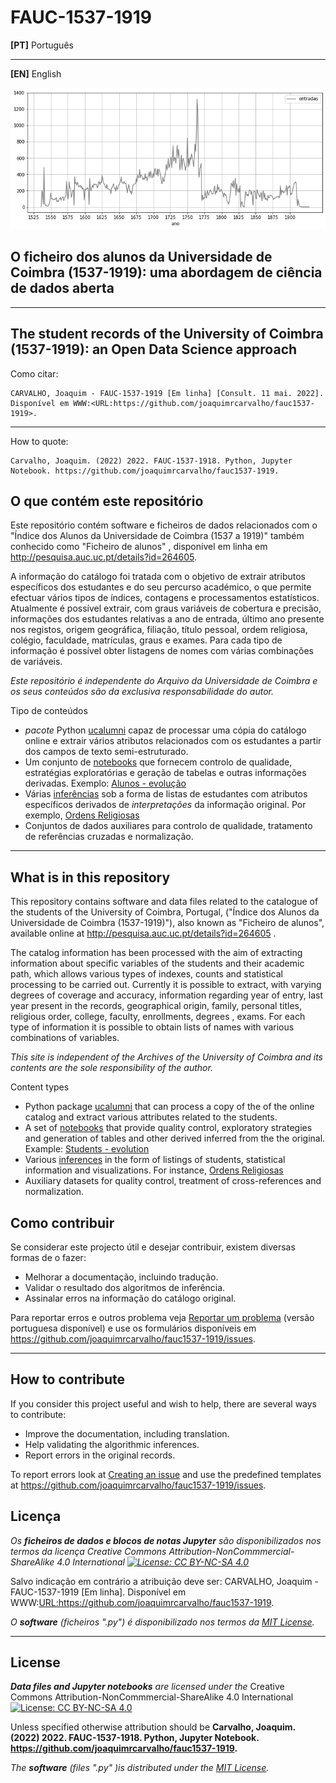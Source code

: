 # FAUC-1537-1919

**[PT]** Português

---

**[EN]** English

![Intake](./notebooks/images/intake.png)

## O ficheiro dos alunos da Universidade de Coimbra (1537-1919): uma abordagem de ciência de dados aberta


----

## The student records of the University of Coimbra (1537-1919): an Open Data Science approach


Como citar:

    CARVALHO, Joaquim - FAUC-1537-1919 [Em linha] [Consult. 11 mai. 2022]. 
    Disponível em WWW:<URL:https://github.com/joaquimrcarvalho/fauc1537-1919>.

---

How to quote:

    Carvalho, Joaquim. (2022) 2022. FAUC-1537-1918. Python, Jupyter Notebook. https://github.com/joaquimrcarvalho/fauc1537-1919.



## O que contém este repositório

Este repositório contém software e ficheiros de dados relacionados com 
o "Índice dos Alunos da Universidade de Coimbra (1537 a 1919)"
também conhecido como "Ficheiro de alunos" ,
disponível em linha em http://pesquisa.auc.uc.pt/details?id=264605.

A informação do catálogo foi tratada com o objetivo de extrair atributos 
específicos dos estudantes e do seu percurso académico, o que permite 
efectuar vários tipos de índices, contagens e processamentos estatísticos. 
Atualmente é possível extrair, com graus variáveis de cobertura e precisão, 
informações dos estudantes relativas a ano de entrada, último ano presente 
nos registos, origem geográfica, filiação, título pessoal, ordem religiosa, 
colégio, faculdade, matrículas, graus e exames. Para cada tipo de informação 
é possível obter listagens de nomes com várias combinações de variáveis. 

_Este repositório é independente do Arquivo da Universidade de Coimbra e os seus conteúdos são da exclusiva responsabilidade do autor._

Tipo de conteúdos

* _pacote_ Python [ucalumni](notebooks/ucalumni/) capaz de processar uma 
  cópia do catálogo online e extrair vários atributos relacionados com os 
  estudantes a partir dos campos de texto semi-estruturado.
* Um conjunto de [notebooks](notebooks) que fornecem controlo de qualidade, 
  estratégias exploratórias e geração 
  de tabelas e outras informações derivadas. 
  Exemplo: [Alunos - evolução](notebooks/020-students_overview.ipynb)
* Várias [inferências](inferences) sob a forma de listas de estudantes 
  com atributos específicos derivados de _interpretações_ da informação original. 
  Por exemplo, [Ordens Religiosas](inferences/name-notes/religious-orders.csv)
* Conjuntos de dados auxiliares para controlo de qualidade, 
   tratamento de referências cruzadas e normalização.

---


## What is in this repository

This repository  contains software and data files related to the 
catalogue of the students of the University of Coimbra, Portugal,
("Índice dos Alunos da Universidade de Coimbra (1537-1919)"),
also known as "Ficheiro de alunos", 
available online at http://pesquisa.auc.uc.pt/details?id=264605 .

The catalog information has been processed with the aim of extracting
 information about specific variables of the students and their academic 
 path, which allows various types of indexes, counts and statistical 
 processing to be carried out. Currently it is possible to extract, 
 with varying degrees of coverage and accuracy, information regarding 
 year of entry, last year present in the records, geographical origin, 
 family, personal titles, religious order, college, faculty, enrollments, 
 degrees , exams. For each type of information it is possible to 
 obtain lists of names with various combinations of variables.

_This site is independent of the Archives of the University of Coimbra and its contents are the sole responsibility of the author._

Content types

* Python package [ucalumni](notebooks/ucalumni/) that can process a copy of the of
  the online catalog and extract various attributes related to the students.
* A set of [notebooks](notebooks) that provide quality control, 
  exploratory strategies and generation 
  of tables and other derived inferred from the the original. 
  Example: [Students - evolution](notebooks/020-students_overview.ipynb)
* Various [inferences](inferences/README.md) in the form of listings of 
  students, statistical information and visualizations.
  For instance, [Ordens Religiosas](inferences/name-notes/religious-orders.csv)
* Auxiliary datasets for quality control, treatment of cross-references and normalization.
  

## Como contribuir

Se considerar este projecto útil e desejar contribuir, existem diversas formas de o fazer:

* Melhorar a documentação, incluindo tradução.
* Validar o resultado dos algoritmos de inferência.
* Assinalar erros na informação do catálogo original.

 Para reportar erros e outros problema veja [Reportar um problema](https://docs.github.com/pt/issues/tracking-your-work-with-issues/creating-an-issue) 
 (versão portuguesa disponível) e use os formulários disponíveis em https://github.com/joaquimrcarvalho/fauc1537-1919/issues.

---

## How to contribute

If you consider this project useful and wish to help, there are several ways to contribute:

* Improve the documentation, including translation.
* Help validating the algorithmic inferences.
* Report errors in the original records.

To report errors look at
[Creating an issue](https://docs.github.com/en/issues/tracking-your-work-with-issues/creating-an-issue) 
and use the predefined templates at https://github.com/joaquimrcarvalho/fauc1537-1919/issues.

## Licença

_Os **ficheiros de dados e blocos de notas Jupyter** são disponibilizados nos termos da licença Creative Commons Attribution-NonCommmercial-ShareAlike 4.0 International
 [![License: CC BY-NC-SA 4.0](https://licensebuttons.net/l/by-nc-sa/4.0/80x15.png)](https://creativecommons.org/licenses/by-nc-sa/4.0/)_

Salvo indicação em contrário a atribuição deve ser: CARVALHO, Joaquim - FAUC-1537-1919 [Em linha]. 
        Disponível em WWW:<URL:https://github.com/joaquimrcarvalho/fauc1537-1919>. 

 _O **software** (ficheiros ".py") é disponibilizado nos termos da [MIT License](https://opensource.org/licenses/MIT)._

---
## License 

_**Data files and Jupyter notebooks** are licensed under the_ Creative Commons Attribution-NonCommmercial-ShareAlike 4.0 International  [![License: CC BY-NC-SA 4.0](https://licensebuttons.net/l/by-nc-sa/4.0/80x15.png)](https://creativecommons.org/licenses/by-nc-sa/4.0/)



Unless specified otherwise attribution should be __Carvalho, Joaquim. (2022) 2022. FAUC-1537-1918. Python, Jupyter Notebook. https://github.com/joaquimrcarvalho/fauc1537-1919.__ 

 _The **software** (files ".py" )is distributed under the [MIT License](https://opensource.org/licenses/MIT)._


